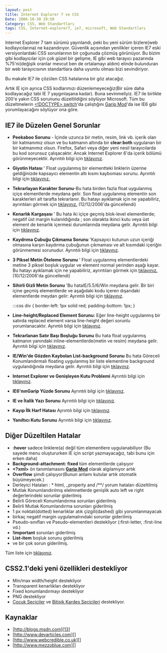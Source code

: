 ```yaml
---
layout: post
title: Internet Explorer 7 ve CSS
Date: 2006-10-30 19:50
Category: CSS, Web Standartları
tags: CSS, Internet-explorer7, ie7, microsoft, Web Standartları
---
```


Internet Explorer 7 tam sürümü yayınlandı, peki bu yeni sürüm
bizlere(web kodlayıcılarına) ne kazandırıyor. Güvenlik açısından
yenilikler içeren IE7 eski versiyonlardaki CSS sorunlarının bir çoğunuda
çözmüş görünüyor. Bu bizim gibi kodlayıcılar için çok güzel bir gelişme,
IE gibi web tarayıcı pazarında %75'ni(değişik oranlar mevcut ben de
ortalamayı aldım) elinde bulunduran bir web tarayıcısının standartlara
daha uyumlu olması bizi sevindiriyor.

Bu makale IE7 ile çözülen CSS hatalarına bir göz atacağız.

Artık IE için ayrıca CSS kodlarımızı düzenlemeyeceğiz(Bir süre daha
kodlayacağız tabi IE 7 yaygınlaşana kadar). Buna sevinmeliyiz. IE7 ile
birlikte 200'e yakın CSS sorununu düzeltildiğini söylüyor Microsoft. Tüm
bu düzeltmelerin [<!DOCTYPE> switch][]'da çalıştığını [Garip Mod][<!DOCTYPE> switch]'da ise IE6 gibi yorumlayacağını söylüyor ona
göre.

## IE7 ile Düzelen Genel Sorunlar

-   **Peekaboo Sorunu** - İçinde uzunca bir metin, resim, link vb.
    içerik olan bir katmanımız olsun ve bu katmanın altında bir
    **clear:both** uygulanan bir bir katmanımız olsun. Firefox, Safari
    veya diğer yeni nesil tarayıcılarda bu kod sorunsuz çalışacaktır.
    Ancak Internet Explorer 6'da içerik bölümü görünmeyecektir.
    Ayrıntılı bilgi için [tıklayınız][].

-   **Giyotin Hatası** ' Float uygulanmış bir elementteki linklerin
    üzerine geldiğinizde kapsayıcı elementin altı kısmı kayboması
    sorunu. Ayrıntılı bilgi için [tıklayınız.][]

-   **Tekrarlayan Karakter Sorunu**-Bu hata birden fazla float
    uygulanmış içiçe elementlerde meydana gelir. Son float uygulanmış
    elementin son karakterleri alt tarafta tekrarlanır. Bu hatayı
    ayıklamak için ne yapabiliriz, ayrıntıları görmek için
    [tıklayınız.][1] (12/12/2006'da güncellendi)

-   **Kenarlık Kargaşası** ' Bu hata iki içiçe geçmiş blok-level
    elementlerde; negatif üst margin kulanıldığında ; son olarakta
    ikinci kutu veya üst element de kenarlık içermesi durumlarında
    meydana gelir. Ayrıntılı bilgi için [tıklayınız][2].

-   **Kaydrıma Çubuğu Çıkmama Sorunu** 'Kapsayıcı kutunun uzun içeriği
    olmasına karşın kaydırma çubuğunun çıkmaması ve alt kısımdaki
    içeriğin görünmemesi sorunudur. Ayrıntılı bilgi için
    [tıklayınız][3].

-   **3 Piksel Metin Öteleme Sorunu** ' Float uygulanmış elementlerdeki
    metine 3 piksel boşluk uygular ve element normal yerinden aşağı
    kayar. Bu hatayı ayıklamak için ne yapabiliriz, ayrıntıları görmek
    için [tıklayınız.][4] (10/12/2006'da güncellendi)

-   **Sihirli Gizli Metin Sorunu** 'Bu hataIE/5.5/6/Win meydana gelir.
    Bir biri içine geçmiş elementlerde ve aşağıdaki kodu içeren
    dışarıdaki elementlerde meydan gelir: Ayrıntılı bilgi için
    [tıklayınız][5].



	:::css
	 div { border-left: 1px solid red;
padding-bottom: 1px; }

-   **Line-height/Replaced Element Sorunu:** Eğer line-height uygulanmış
    bir satırda replaced element varsa line-height değeri sorunlu
    yorumlanacaktır. Ayrıntılı bilgi için [tıklayınız][6].

-   **Tekrarlanan Satır Başı Boşluğu Sorunu**
    Bu hata float uygulanmış katmanın yanındaki
    inline-elementlerde(metin ve resim) meydana gelir.
    Ayrıntılı bilgi için [tıklayınız][7].

-   **IE/Win'de Gözden Kaybolan List-background Sorunu**
    Bu hata Göreceli Konumlandırmalı floating uygulanmış bir liste
    elementine background uygulandığında meydana gelir. Ayrıntılı bilgi
    için [tıklayınız][8].

-   **Internet Explorer ve Genişleyen Kutu Problemi**
    Ayrıntılı bilgi için [tıklayınız][9].

-   **IE6'nınGarip Yüzde Sorunu**
    Ayrıntılı bilgi için [tıklayınız][10].

-   **IE ve İtalik Yazı Sorunu**
    Ayrıntılı bilgi için [tıklayınız][8].

-   **Kayıp İlk Harf Hatası**
    Ayrıntılı bilgi için [tıklayınız][11].

-   **Yanıltıcı Kutu Sorunu**
    Ayrıntılı bilgi için [tıklayınız][12].

## Diğer Düzeltilen Hatalar

-   **:hover** sadece linklere(a) değil tüm elementlere uygulanabiliyor
    (Bu sayede menu oluştururken IE için script yazmayacağız, tabi bunu
    için erken daha)
-   **Background-attachment: fixed** tüm elementlerde çalışıyor
-   **<\?xml\>** ön tanımlamasını **[Garip Mod][<!DOCTYPE> switch]**
    olarak algılamıyor artık
-   **Overflow** şimdi çalışıyor(Bunun anlamı kutular artık otomatik
    büyümeyecek.)
-   Derleyici Hataları : * html, _property and /**/ yorum hataları
    düzeltilmiş
-   Mutlak Konumlandırılmış elelmnetlerde genişlik auto
    left ve right değerlerindeki sorunlar giderilmiş
-   Belirli Göreceli Konumlandırma sorunları giderilmiş
-   Belirli Mutlak Konumlandırma sorunları giderilmiş
-   1 px noktalı(dotted) kenarlıklar atık çizgili(dashed) gibi
    yorumlanmayacak
-   birkaç negatif margin uygulamalrındaki sorunlar giderilmiş
-   Pseudo-sınıfları ve Pseudo-elementleri destekliyor (:first-letter,
    :first-line vd.)
-   **!important** sorunları giderilmiş
-   **List-item** boşluk sorunu giderilmiş
-   ve bir çok sorun giderilmiş.

Tüm liste için [tıklayınız][13].

## CSS2.1'deki yeni özellikleri destekliyor

-   Min/max width/height destekliyor
-   Transparent kenarlıkları destekliyor
-   Fixed konumlandırmayı destekliyor
-   PNG destekliyor
-   [Çocuk Seçiciler][] ve [Bitişik Kardeş Seçicileri][Çocuk Seçiciler]
    destekliyor.

## Kaynaklar

-   [http://blogs.msdn.com][13]
-   [http://www.devarticles.com][]
-   [http://www.webcredible.co.uk][]
-   [http://www.mezzoblue.com][]

  [<!DOCTYPE> switch]: http://fatihhayrioglu.com/dogru-doctype-kullanimi/
  [tıklayınız]: http://www.positioniseverything.net/explorer/peekaboo.html
  [tıklayınız.]: http://www.positioniseverything.net/explorer/guillotine.html
  [1]: http://www.fatihhayrioglu.com/?p=232
  [2]: http://www.positioniseverything.net/explorer/border-chaos.html
  [3]: http://www.positioniseverything.net/explorer/unscrollable.html
  [4]: http://www.fatihhayrioglu.com/?p=231
  [5]: http://www.positioniseverything.net/explorer/creep.html
  [6]: http://www.positioniseverything.net/explorer/lineheightbug.html
  [7]: http://www.positioniseverything.net/explorer/floatIndent.html
  [8]: http://www.positioniseverything.net/explorer/ie-listbug.html
  [9]: http://www.positioniseverything.net/explorer/expandingboxbug.html
  [10]: http://www.positioniseverything.net/explorer/percentages.html
  [11]: http://www.positioniseverything.net/explorer/firstletter.html
  [12]: http://www.positioniseverything.net/explorer/inlinelist.html
  [13]: http://blogs.msdn.com/ie/archive/2006/08/22/712830.aspx
  [Çocuk Seçiciler]: http://www.fatihhayrioglu.com/?p=62
  [http://www.devarticles.com]: http://www.devarticles.com/c/a/Web-Style-Sheets/CSS-Standards-Compliance-in-Internet-Explorer-7/
  [http://www.webcredible.co.uk]: http://www.webcredible.co.uk/user-friendly-resources/css/internet-explorer-7.shtml
  [http://www.mezzoblue.com]: http://www.mezzoblue.com/archives/2005/07/28/ie7_css_upda/
